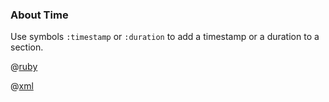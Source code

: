 ### About Time

Use symbols ```:timestamp``` or ```:duration``` to add a timestamp or a duration to a section.

@[ruby](example.rb)

@[xml](log.xml)
